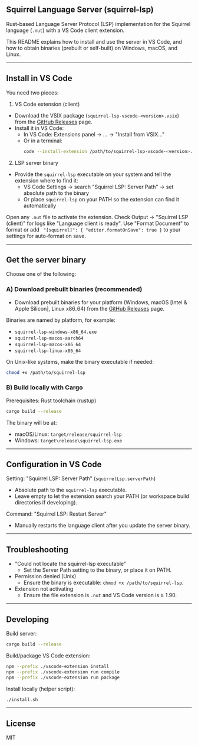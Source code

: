 ## Squirrel Language Server (squirrel-lsp)

Rust-based Language Server Protocol (LSP) implementation for the Squirrel language (`.nut`) with a VS Code client extension.

This README explains how to install and use the server in VS Code, and how to obtain binaries (prebuilt or self-built) on Windows, macOS, and Linux.

---

## Install in VS Code

You need two pieces:

1. VS Code extension (client)

- Download the VSIX package (`squirrel-lsp-vscode-<version>.vsix`) from the [GitHub Releases](https://github.com/antmx/squirrel-lsp/releases) page.
- Install it in VS Code:
  - In VS Code: Extensions panel → … → "Install from VSIX…"
  - Or in a terminal:
    ```bash
    code --install-extension /path/to/squirrel-lsp-vscode-<version>.vsix
    ```

2. LSP server binary

- Provide the `squirrel-lsp` executable on your system and tell the extension where to find it:
  - VS Code Settings → search "Squirrel LSP: Server Path" → set absolute path to the binary
  - Or place `squirrel-lsp` on your PATH so the extension can find it automatically

Open any `.nut` file to activate the extension. Check Output → "Squirrel LSP (client)" for logs like "Language client is ready". Use "Format Document" to format or add `
  "[squirrel]": {
    "editor.formatOnSave": true
  }` to your settings for auto-format on save.

---

## Get the server binary

Choose one of the following:

### A) Download prebuilt binaries (recommended)

- Download prebuilt binaries for your platform (Windows, macOS [Intel & Apple Silicon], Linux x86_64) from the [GitHub Releases](https://github.com/antmx/squirrel-lsp/releases) page.

Binaries are named by platform, for example:

- `squirrel-lsp-windows-x86_64.exe`
- `squirrel-lsp-macos-aarch64`
- `squirrel-lsp-macos-x86_64`
- `squirrel-lsp-linux-x86_64`

On Unix-like systems, make the binary executable if needed:

```bash
chmod +x /path/to/squirrel-lsp
```

### B) Build locally with Cargo

Prerequisites: Rust toolchain (rustup)

```bash
cargo build --release
```

The binary will be at:

- macOS/Linux: `target/release/squirrel-lsp`
- Windows: `target\release\squirrel-lsp.exe`

---

## Configuration in VS Code

Setting: "Squirrel LSP: Server Path" (`squirrelLsp.serverPath`)

- Absolute path to the `squirrel-lsp` executable.
- Leave empty to let the extension search your PATH (or workspace build directories if developing).

Command: "Squirrel LSP: Restart Server"

- Manually restarts the language client after you update the server binary.

---

## Troubleshooting

- "Could not locate the squirrel-lsp executable"
  - Set the Server Path setting to the binary, or place it on PATH.
- Permission denied (Unix)
  - Ensure the binary is executable: `chmod +x /path/to/squirrel-lsp`.
- Extension not activating
  - Ensure the file extension is `.nut` and VS Code version is ≥ 1.90.

---

## Developing

Build server:

```bash
cargo build --release
```

Build/package VS Code extension:

```bash
npm --prefix ./vscode-extension install
npm --prefix ./vscode-extension run compile
npm --prefix ./vscode-extension run package
```

Install locally (helper script):

```bash
./install.sh
```

---

## License

MIT
